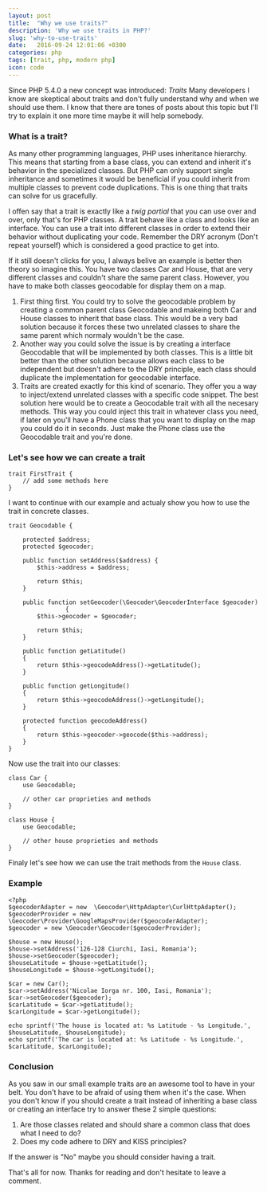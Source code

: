 ```yaml
---
layout: post
title:  "Why we use traits?"
description: 'Why we use traits in PHP?'
slug: 'why-to-use-traits'
date:   2016-09-24 12:01:06 +0300
categories: php
tags: [trait, php, modern php]
icon: code
---
```


Since PHP 5.4.0 a new concept was introduced: *Traits*
Many developers I know are skeptical about traits and don't fully understand why and when we should use them.
I know that there are tones of posts about this topic but I'll try to explain it one more time maybe it will help somebody.

### What is a trait?

As many other programming languages, PHP uses inheritance hierarchy. This means that starting from a base class, you can extend and inherit it's behavior in the specialized classes. But PHP can only support single inheritance and sometimes it would be beneficial if you could inherit from multiple classes to prevent code duplications. This is one thing that traits can solve for us gracefully. <br>

I offen say that a trait is exactly like a *twig partial* that you can use over and over, only that's for PHP classes.
A trait behave like a class and looks like an interface. You can use a trait into different classes in order to extend their behavior without duplicating your code. Remember the DRY acronym (Don't repeat yourself) which is considered a good practice to get into.

If it still doesn't clicks for you, I always belive an example is better then theory so imagine this. You have two classes Car and House, that are very different classes and couldn't share the same parent class. However, you have to make both classes geocodable for display them on a map.

1. First thing first. You could try to solve the geocodable problem by creating a common parent class Geocodable and makeing both Car and House classes to inherit that base class. This would be a very bad solution because it forces these two unrelated classes to share the same parent which normaly wouldn't be the case.
2. Another way you could solve the issue is by creating a interface Geocodable that will be implemented by both classes. This is a little bit better than the other solution because allows each class to be independent but doesn't adhere to the DRY principle, each class should duplicate the implementation for geocodable interface.
3. Traits are created exactly for this kind of scenario. They offer you a way to inject/extend unrelated classes with a specific code snippet.
The best solution here would be to create a Geocodable trait with all the necesary methods. This way you could inject this trait in whatever class you need, if later on you'll have a Phone class that you want to display on the map you could do it in seconds. Just make the Phone class use the Geocodable trait and you're done.

### Let's see how we can create a trait
```
trait FirstTrait {
    // add some methods here
}
```
I want to continue with our example and actualy show you how to use the trait in concrete classes.

```
trait Geocodable {

    protected $address;
    protected $geocoder;

    public function setAddress($address) {
        $this->address = $address;

        return $this;
    }

    public function setGeocoder(\Geocoder\GeocoderInterface	$geocoder)
                {
        $this->geocoder = $geocoder;

        return $this;
    }

    public function getLatitude()
    {
        return $this->geocodeAddress()->getLatitude();
    }

    public function getLongitude()
    {
        return $this->geocodeAddress()->getLongitude();
    }

    protected function geocodeAddress()
    {
        return $this->geocoder->geocode($this->address);
    }
}
```
Now use the trait into our classes:

```
class Car {
    use Geocodable;

    // other car proprieties and methods
}
```

```
class House {
    use Geocodable;

    // other house proprieties and methods
}
```

Finaly let's see how we can use the trait methods from the `House` class.

### Example 
```
<?php
$geocoderAdapter = new	\Geocoder\HttpAdapter\CurlHttpAdapter();
$geocoderProvider = new	\Geocoder\Provider\GoogleMapsProvider($geocoderAdapter);
$geocoder = new	\Geocoder\Geocoder($geocoderProvider);

$house = new House();
$house->setAddress('126-128 Ciurchi, Iasi, Romania');
$house->setGeocoder($geocoder);
$houseLatitude = $house->getLatitude();
$houseLongitude = $house->getLongitude();

$car = new Car();
$car->setAddress('Nicolae Iorga nr. 100, Iasi, Romania');
$car->setGeocoder($geocoder);
$carLatitude = $car->getLatitude();
$carLongitude = $car->getLongitude();

echo sprintf('The house is located at: %s Latitude - %s Longitude.', $houseLatitude, $houseLongitude);
echo sprintf('The car is located at: %s Latitude - %s Longitude.', $carLatitude, $carLongitude);
```

### Conclusion

As you saw in our small example traits are an awesome tool to have in your belt. You don't have to be afraid of using them when it's the case. When you don't know if you should create a trait instead of inheriting a base class or creating an interface try to answer these 2 simple questions:

1. Are those classes related and should share a common class that does what I need to do?
2. Does my code adhere to DRY and KISS principles?

If the answer is "No" maybe you should consider having a trait.

That's all for now. Thanks for reading and don't hesitate to leave a comment.
